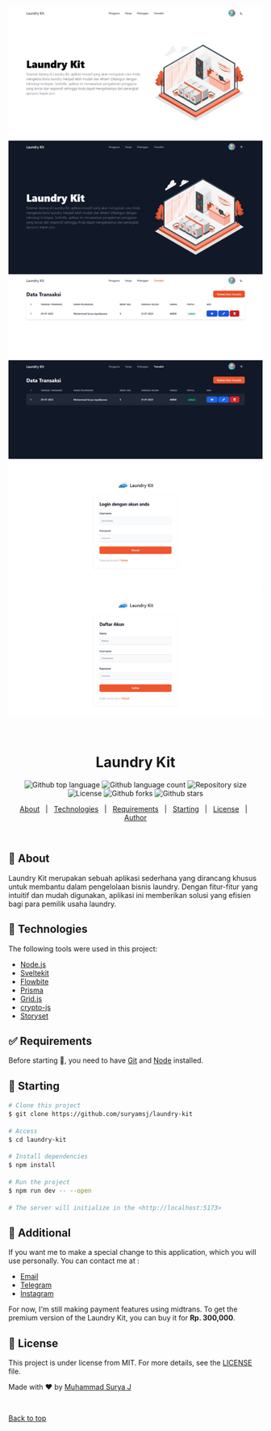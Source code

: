 <div align="center" id="top"> 
  <img src="./screenshot/ss.png" alt="Laundry Kit" />
  <img src="./screenshot/ss-login.png" alt="Laundry Kit - Login" />
  <img src="./screenshot/ss-register.png" alt="Laundry Kit - Register" />

&#xa0;

  <!-- <a href="https://laundrykit.netlify.app">Demo</a> -->
</div>

<h1 align="center">Laundry Kit</h1>

<p align="center">
  <img alt="Github top language" src="https://img.shields.io/github/languages/top/suryamsj/laundry-kit?color=56BEB8">

  <img alt="Github language count" src="https://img.shields.io/github/languages/count/suryamsj/laundry-kit?color=56BEB8">

  <img alt="Repository size" src="https://img.shields.io/github/repo-size/suryamsj/laundry-kit?color=56BEB8">

  <img alt="License" src="https://img.shields.io/github/license/suryamsj/laundry-kit?color=56BEB8">

  <img alt="Github forks" src="https://img.shields.io/github/forks/suryamsj/laundry-kit?color=56BEB8" />

  <img alt="Github stars" src="https://img.shields.io/github/stars/suryamsj/laundry-kit?color=56BEB8" />
</p>

<!-- Status -->

<!-- <h4 align="center">
	🚧  Laundry Kit 🚀 Under construction...  🚧
</h4>

<hr> -->

<p align="center">
  <a href="#dart-about">About</a> &#xa0; | &#xa0; 
  <a href="#rocket-technologies">Technologies</a> &#xa0; | &#xa0;
  <a href="#white_check_mark-requirements">Requirements</a> &#xa0; | &#xa0;
  <a href="#checkered_flag-starting">Starting</a> &#xa0; | &#xa0;
  <a href="#memo-license">License</a> &#xa0; | &#xa0;
  <a href="https://github.com/suryamsj" target="_blank">Author</a>
</p>

<br>

## :dart: About

Laundry Kit merupakan sebuah aplikasi sederhana yang dirancang khusus untuk membantu dalam pengelolaan bisnis laundry. Dengan fitur-fitur yang intuitif dan mudah digunakan, aplikasi ini memberikan solusi yang efisien bagi para pemilik usaha laundry.

## :rocket: Technologies

The following tools were used in this project:

- [Node.js](https://nodejs.org/en/)
- [Sveltekit](https://kit.svelte.dev/)
- [Flowbite](https://flowbite-svelte.com/)
- [Prisma](https://www.prisma.io/)
- [Grid.js](https://gridjs.io/)
- [crypto-js](https://github.com/brix/crypto-js)
- [Storyset](https://storyset.com/)

## :white_check_mark: Requirements

Before starting :checkered_flag:, you need to have [Git](https://git-scm.com) and [Node](https://nodejs.org/en/) installed.

## :checkered_flag: Starting

```bash
# Clone this project
$ git clone https://github.com/suryamsj/laundry-kit

# Access
$ cd laundry-kit

# Install dependencies
$ npm install

# Run the project
$ npm run dev -- --open

# The server will initialize in the <http://localhost:5173>
```

## :memo: Additional

If you want me to make a special change to this application, which you will use personally. You can contact me at :

- [Email](mailto:msurya672@gmail.com)
- [Telegram](https://t.me/ciiciocii)
- [Instagram](https://instagram.com/suryaaamsj)

For now, I'm still making payment features using midtrans. To get the premium version of the Laundry Kit, you can buy it for **Rp. 300,000**.

## :memo: License

This project is under license from MIT. For more details, see the [LICENSE](LICENSE) file.

Made with :heart: by <a href="https://github.com/suryamsj" target="_blank">Muhammad Surya J</a>

&#xa0;

<a href="#top">Back to top</a>
